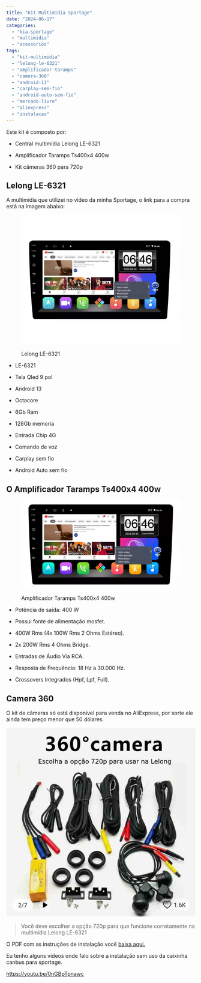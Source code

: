 ```yaml
---
title: "Kit Multimídia Sportage"
date: "2024-06-17"
categories:
  - "kia-sportage"
  - "multimidia"
  - "acessorios"
tags:
  - "kit-multimidia"
  - "lelong-le-6321"
  - "amplificador-taramps"
  - "camera-360"
  - "android-13"
  - "carplay-sem-fio"
  - "android-auto-sem-fio"
  - "mercado-livre"
  - "aliexpress"
  - "instalacao"
---
```


Este kit é composto por:

- Central multimídia Lelong LE-6321

- Amplificador Taramps Ts400x4 400w

- Kit câmeras 360 para 720p

## Lelong LE-6321

A multimídia que utilizei no vídeo da minha Sportage, o link para a compra está na imagem abaixo:

<figure>

[![](media/screenshot-2024-03-12-as-21.30.46.jpg?w=723)](https://mercadolivre.com/sec/1AmKdxf)

<figcaption>

Lelong LE-6321

</figcaption>

</figure>

- LE-6321

- Tela Qled 9 pol

- Android 13

- Octacore

- 6Gb Ram

- 128Gb memoria

- Entrada Chip 4G

- Comando de voz

- Carplay sem fio

- Android Auto sem fio

## O Amplificador Taramps Ts400x4 400w

<figure>

[![](media/image.png?w=943)](https://mercadolivre.com/sec/1VytdSo)

<figcaption>

Amplificador Taramps Ts400x4 400w

</figcaption>

</figure>

- Potência de saída: 400 W

- Possui fonte de alimentação mosfet.

- 400W Rms (4x 100W Rms 2 Ohms Estéreo).

- 2x 200W Rms 4 Ohms Bridge.

- Entradas de Áudio Via RCA.

- Resposta de Frequência: 18 Hz a 30.000 Hz.

- Crossovers Integrados (Hpf, Lpf, Full).

## Camera 360

O kit de câmeras só está disponível para venda no AliExpress, por sorte ele ainda tem preço menor que 50 dólares.

[![](media/novo-projeto-4.jpg?w=723)](https://s.click.aliexpress.com/e/_DBv6AA5)

> Você deve escolher a opção 720p para que funcione corretamente na multimídia Lelong LE-6321

O PDF com as instruções de instalação você [baixa aqui.](https://bit.ly/sportage-multimidia-diagram)

  
Eu tenho alguns vídeos onde falo sobre a instalação sem uso da caixinha canbus para sportage.

https://youtu.be/0nGBpTpnawc
